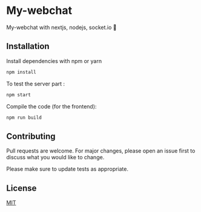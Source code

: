 # My-webchat
My-webchat with nextjs, nodejs, socket.io 💭 

## Installation

Install dependencies with npm or yarn

```bash
npm install
```
To test the server part :
```bash
npm start
```

Compile the code (for the frontend):
```bash
npm run build
```
## Contributing
Pull requests are welcome. For major changes, please open an issue first to discuss what you would like to change.

Please make sure to update tests as appropriate.

## License
[MIT](https://choosealicense.com/licenses/mit/)
